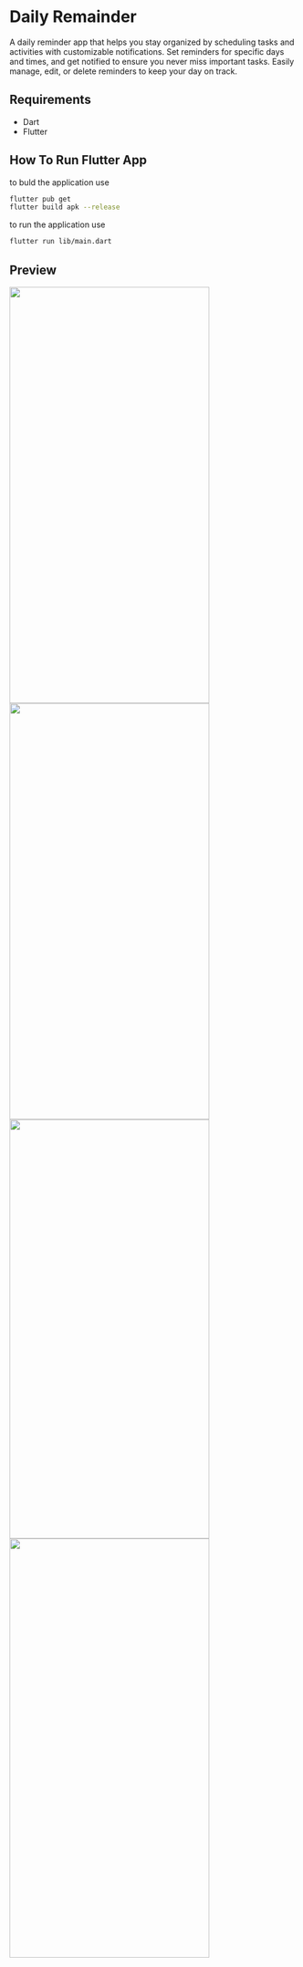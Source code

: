 # Daily Remainder
A daily reminder app that helps you stay organized by scheduling tasks and activities with customizable notifications. Set reminders for specific days and times, and get notified to ensure you never miss important tasks. Easily manage, edit, or delete reminders to keep your day on track.

## Requirements
* Dart
* Flutter

## How To Run Flutter App
to buld the application use
```bash
flutter pub get
flutter build apk --release
```

to run the application use
```bash
flutter run lib/main.dart
```

## Preview

<img src="https://github.com/user-attachments/assets/37b41c8d-c7c9-4aba-8c83-359bdd14f6d3" width="350" height="730">
<img src="https://github.com/user-attachments/assets/fc2053b0-11ef-478c-b939-f9d5ea1df8d5" width="350" height="730">
<img src="https://github.com/user-attachments/assets/9321e774-87e9-45c9-89c8-80d061580455" width="350" height="735">
<img src="https://github.com/user-attachments/assets/84d7f161-6b17-444d-9eab-487f1ffeba82" width="350" height="735">

